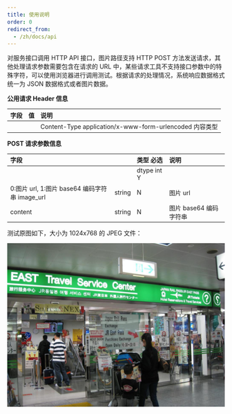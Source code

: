 ```yaml
---
title: 使用说明
order: 0
redirect_from:
  - /zh/docs/api
---
```


对服务接口调用 HTTP API 接口，图片路径支持 HTTP POST 方法发送请求，其他处理请求参数需要包含在请求的 URL 中，某些请求工具不支持接口参数中的特殊字符，可以使用浏览器进行调用测试。根据请求的处理情况，系统响应数据格式统一为 JSON 数据格式或者图片数据。

**公用请求 Header 信息**

| 字段 | 值  | 说明                                                    |
| :--- | :-- | :------------------------------------------------------ |
|      |     | Content-Type application/x-www-form-urlencoded 内容类型 |

**POST 请求参数信息**

| 字段                                           |        | 类型 必选   | 说明                   |
| :--------------------------------------------- | :----- | :---------- | :--------------------- |
|                                                |        | dtype int Y |                        |
| 0:图片 url, 1:图片 base64 编码字符串 image_url | string | N           | 图片 url               |
| content                                        | string | N           | 图片 base64 编码字符串 |

测试原图如下，大小为 1024x768 的 JPEG 文件：

![图片](https://github.com/ctaccel/ctaccel.github.io/raw/master/images/api/image.png)
